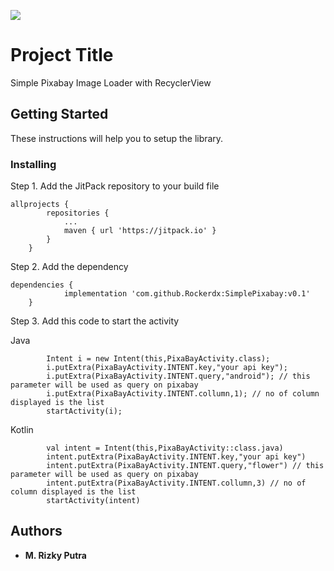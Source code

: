 [![](https://jitpack.io/v/Rockerdx/SimplePixabay.svg)](https://jitpack.io/#Rockerdx/SimplePixabay)

# Project Title

Simple Pixabay Image Loader with RecyclerView

## Getting Started

These instructions will help you to setup the library.

### Installing

Step 1. Add the JitPack repository to your build file

```
allprojects {
		repositories {
			...
			maven { url 'https://jitpack.io' }
		}
	}
```

Step 2. Add the dependency

```
dependencies {
	        implementation 'com.github.Rockerdx:SimplePixabay:v0.1'
	}
```
Step 3. Add this code to start the activity

Java
```
        Intent i = new Intent(this,PixaBayActivity.class);
        i.putExtra(PixaBayActivity.INTENT.key,"your api key");
        i.putExtra(PixaBayActivity.INTENT.query,"android"); // this parameter will be used as query on pixabay
        i.putExtra(PixaBayActivity.INTENT.collumn,1); // no of column displayed is the list
        startActivity(i);
```
Kotlin
```
        val intent = Intent(this,PixaBayActivity::class.java)
        intent.putExtra(PixaBayActivity.INTENT.key,"your api key")
        intent.putExtra(PixaBayActivity.INTENT.query,"flower") // this parameter will be used as query on pixabay
        intent.putExtra(PixaBayActivity.INTENT.collumn,3) // no of column displayed is the list
        startActivity(intent)
```

## Authors

* **M. Rizky Putra**

